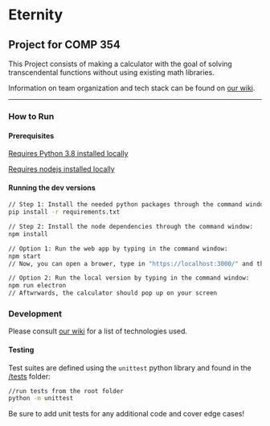 # Eternity

## Project for COMP 354

This Project consists of making a calculator with the goal of solving transcendental functions without using existing math libraries.

Information on team organization and tech stack can be found on [our wiki](https://github.com/neoJINXD/Eternity/wiki).

---

### How to Run

#### Prerequisites

[Requires Python 3.8 installed locally](https://www.python.org/downloads/)

[Requires nodejs installed locally](https://nodejs.org/en/)

#### Running the dev versions

```bash
// Step 1: Install the needed python packages through the command window:
pip install -r requirements.txt

// Step 2: Install the node dependencies through the command window:
npm install

// Option 1: Run the web app by typing in the command window:
npm start
// Now, you can open a brower, type in "https://localhost:3000/" and the calculator will appear

// Option 2: Run the local version by typing in the command window:
npm run electron
// Aftwrwards, the calculator should pop up on your screen
```


### Development

Please consult [our wiki](https://github.com/neoJINXD/Eternity/wiki) for a list of technologies used.

#### Testing

Test suites are defined using the `unittest` python library and found in the [/tests](/tests) folder:

```bash
//run tests from the root folder
python -m unittest
```

Be sure to add unit tests for any additional code and cover edge cases!
